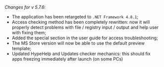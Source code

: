 _Changes for v 5.7.6_:
- The application has been retargeted to `.NET Framework 4.8.1`;
- Access checking method has been completely rewritten: now it will properly detect problems with file / registry input / output and help user with fixing them;
- Added the special section in the user guide for access troubleshooting;
- The MS Store version will now be able to use the default preview template;
- Updated HypeHelp and Updates checker mechanics: this should fix apps freezing immediately after launch (on some PCs)
